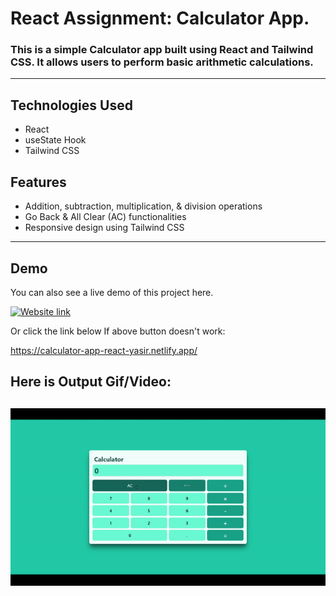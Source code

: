 # React Assignment: Calculator App.

### This is a simple Calculator app built using React and Tailwind CSS. It allows users to perform basic arithmetic calculations.

---

## Technologies Used

- React
- useState Hook
- Tailwind CSS

## Features

- Addition, subtraction, multiplication, & division operations
- Go Back & All Clear (AC) functionalities
- Responsive design using Tailwind CSS

---

## Demo

You can also see a live demo of this project here.

[![Website link](https://img.shields.io/badge/Website-Link-green)](https://calculator-app-react-yasir.netlify.app/)

Or click the link below If above button doesn't work:

https://calculator-app-react-yasir.netlify.app/

## Here is Output Gif/Video:

## ![output](./output.gif)
